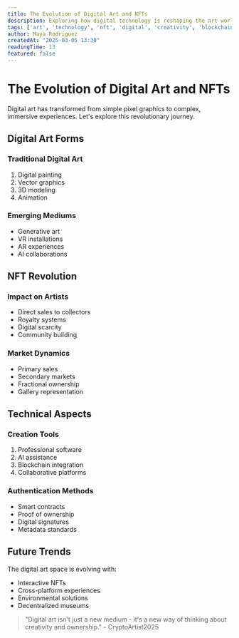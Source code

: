 ```yaml
---
title: The Evolution of Digital Art and NFTs
description: Exploring how digital technology is reshaping the art world and creating new opportunities for artists
tags: ['art', 'technology', 'nft', 'digital', 'creativity', 'blockchain']
author: Maya Rodriguez
createdAt: "2025-03-05 13:30"
readingTime: 13
featured: false
---
```


# The Evolution of Digital Art and NFTs

Digital art has transformed from simple pixel graphics to complex, immersive experiences. Let's explore this revolutionary journey.

## Digital Art Forms

### Traditional Digital Art
1. Digital painting
2. Vector graphics
3. 3D modeling
4. Animation

### Emerging Mediums
- Generative art
- VR installations
- AR experiences
- AI collaborations

## NFT Revolution

### Impact on Artists
* Direct sales to collectors
* Royalty systems
* Digital scarcity
* Community building

### Market Dynamics
- Primary sales
- Secondary markets
- Fractional ownership
- Gallery representation

## Technical Aspects

### Creation Tools
1. Professional software
2. AI assistance
3. Blockchain integration
4. Collaborative platforms

### Authentication Methods
* Smart contracts
* Proof of ownership
* Digital signatures
* Metadata standards

## Future Trends

The digital art space is evolving with:
- Interactive NFTs
- Cross-platform experiences
- Environmental solutions
- Decentralized museums

> "Digital art isn't just a new medium - it's a new way of thinking about creativity and ownership." - CryptoArtist2025 
